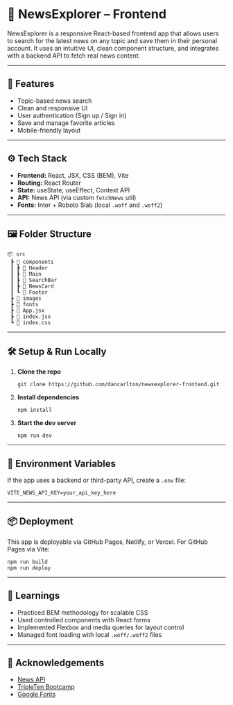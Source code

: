 # 📰 NewsExplorer – Frontend

NewsExplorer is a responsive React-based frontend app that allows users to search for the latest news on any topic and save them in their personal account. It uses an intuitive UI, clean component structure, and integrates with a backend API to fetch real news content.

---

## 🚀 Features

- Topic-based news search
- Clean and responsive UI
- User authentication (Sign up / Sign in)
- Save and manage favorite articles
- Mobile-friendly layout

---

## ⚙️ Tech Stack

- **Frontend:** React, JSX, CSS (BEM), Vite
- **Routing:** React Router
- **State:** useState, useEffect, Context API
- **API:** News API (via custom `fetchNews` util)
- **Fonts:** Inter + Roboto Slab (local `.woff` and `.woff2`)

---

## 🖼️ Folder Structure

```
📦 src
 ┣ 📂 components
 ┃ ┣ 📂 Header
 ┃ ┣ 📂 Main
 ┃ ┣ 📂 SearchBar
 ┃ ┣ 📂 NewsCard
 ┃ ┗ 📂 Footer
 ┣ 📂 images
 ┣ 📂 fonts
 ┣ 📜 App.jsx
 ┣ 📜 index.jsx
 ┗ 📜 index.css
```

---

## 🛠️ Setup & Run Locally

1. **Clone the repo**
   ```
   git clone https://github.com/dancarlton/newsexplorer-frontend.git
   ```

2. **Install dependencies**
   ```
   npm install
   ```

3. **Start the dev server**
   ```
   npm run dev
   ```

---

## 🔑 Environment Variables

If the app uses a backend or third-party API, create a `.env` file:

```
VITE_NEWS_API_KEY=your_api_key_here
```

---

## 📦 Deployment

This app is deployable via GitHub Pages, Netlify, or Vercel. For GitHub Pages via Vite:

```
npm run build
npm run deploy
```

---

## 🧠 Learnings

- Practiced BEM methodology for scalable CSS
- Used controlled components with React forms
- Implemented Flexbox and media queries for layout control
- Managed font loading with local `.woff/.woff2` files

---

## 🙌 Acknowledgements

- [News API](https://newsapi.org)
- [TripleTen Bootcamp](https://tripleten.com)
- [Google Fonts](https://fonts.google.com/)
